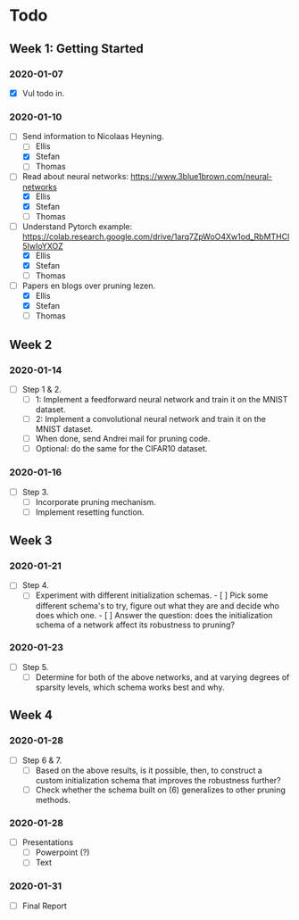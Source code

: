 # Todo

## Week 1: Getting Started
### 2020-01-07
- [x] Vul todo in.

### 2020-01-10
- [ ] Send information to Nicolaas Heyning.
    - [ ] Ellis
    - [x] Stefan
    - [ ] Thomas
- [ ] Read about neural networks: https://www.3blue1brown.com/neural-networks
    - [X] Ellis
    - [x] Stefan
    - [ ] Thomas
- [ ] Understand Pytorch example: https://colab.research.google.com/drive/1arq7ZpWoO4Xw1od_RbMTHCl5IwIoYXOZ
    - [X] Ellis
    - [X] Stefan
    - [ ] Thomas
- [ ] Papers en blogs over pruning lezen.
    - [X] Ellis
    - [X] Stefan
    - [ ] Thomas

## Week 2
### 2020-01-14
- [ ] Step 1 & 2.
    - [ ] 1: Implement a feedforward neural network and train it on the MNIST dataset.
    - [ ] 2: Implement a convolutional neural network and train it on the MNIST dataset.
    - [ ] When done, send Andrei mail for pruning code.
    - [ ] Optional: do the same for the CIFAR10 dataset.

### 2020-01-16
- [ ] Step 3.
    - [ ] Incorporate pruning mechanism.
    - [ ] Implement resetting function.
    
## Week 3
### 2020-01-21
- [ ] Step 4.
    - [ ] Experiment with different initialization schemas.
          - [ ] Pick some different schema's to try, figure out what they are
                and decide who does which one.
          - [ ] Answer the question: does the initialization schema of a
            network affect its robustness to pruning?

### 2020-01-23
- [ ] Step 5.
    - [ ] Determine for both of the above networks, and at varying degrees of
          sparsity levels, which schema works best and why.

## Week 4
### 2020-01-28
- [ ] Step 6 & 7.
    - [ ] Based on the above results, is it possible, then, to construct a
          custom initialization schema that improves the robustness further?
    - [ ] Check whether the schema built on (6) generalizes to other pruning methods.

### 2020-01-28
- [ ] Presentations
    - [ ] Powerpoint (?)
    - [ ] Text

### 2020-01-31
- [ ] Final Report

